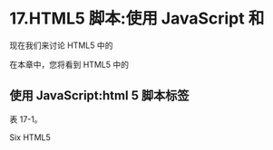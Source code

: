 # 17.HTML5 脚本:使用 JavaScript 和

现在我们来讨论 HTML5 中的

在本章中，您将看到 HTML5 中的

## 使用 JavaScript:html 5 脚本标签

表 17-1。

Six HTML5 <script> Tag Parameters

<colgroup><col> <col></colgroup> 
| 脚本标记参数 | 脚本标记参数的用法 |
| --- | --- |
| 异步(HTML5 中的新功能) | 指定 JavaScript 将异步执行；这是用于外部脚本的 |
| 字符集 | 指定外部 JavaScript 文件中使用的字符集编码 |
| 推迟 | 指定当页面完成解析时将执行 JavaScript 这仅适用于外部 JavaScript 文件 |
| 科学研究委员会 | 定义 JavaScript 的源文件 |
| 类型 | 定义 JavaScript 媒体(MIME)类型 |
| xml:空格(无 HTML5) | 确定保留空白(XHTML) |

对于在浏览器中禁用 JavaScript 的用户，或者拥有不支持客户端 Java 脚本的浏览器或操作系统的用户，包含

<noscript>元素非常重要。</noscript>

### JavaScript 执行:解析同步

有几种方法可以执行外部 JavaScript 呈现 HTML5 标记和 CSS3 样式之前，呈现 HTML5 标记和 CSS3 样式之后，以及呈现 HTML5 标记和 CSS3 样式期间。使用表 [17-1](#Tab1) 中的参数控制 JavaScript 执行与 HTML5 和 CSS3 标记解析的同步。

如果 async 和 defer 参数都不存在，那么在浏览器继续解析您的标记之前，JavaScript 是第一个获取和执行的资产。该“第一”参数未在表 [17-1](#Tab1) 中显示。它只是通过不在<脚本>标签中设置任何参数来设置，因此这是 JavaScript 处理的默认方式(首先)。这是因为 JavaScript 经常需要设置 HTML5 渲染环境和文档结构；因此，JavaScript 需要在任何其他元素被呈现到系统内存之前被执行到内存中。如果从编程的角度考虑，这是非常合理的，因为 JavaScript 在 HTML5 标记之前处理，而 html 5 标记在样式化之前处理！

如果 HTML5 中的新异步参数出现在

如果在

### JavaScript 格式:MIME 类型和字符集

表 [17-1](#Tab1) 中的其他参数处理数据格式，它定义了 JavaScript 代码本身。JavaScript MIME 类型(现在称为媒体类型)应该是以下组合之一:text/jscript、text/javascript 或 text/ecmascript。这些类型中的任何一种都可以在当今广泛使用的所有流行浏览器和操作系统上运行(Mozilla Firefox、Google Chrome、Apple Safari 和 Opera)。这三种类型中最常用的是 text/javascript MIME 类型，因为它最清楚、最简单地定义了。JS 文件。

如果您正在创建一个应用程序，您可以用单词 application 替换单词 text。如果您有兴趣查看媒体类型的完整列表，请访问以下 URL:

```html
http://www.iana.org/assignments/media-types/media-types.xhtml

```

以下三种也是有效的常用 MIME 类型:application/x-javascript、application/ecmascript 和 application/javascript。

在 HTML5 中，字符集通常被指定为 UTF-8，除非您所在的国家使用自定义字符集，在这种情况下，您使用支持非罗马字符(如亚洲字符)的 UFT-16。

### 内嵌 JavaScript 代码:使用脚本标签

既然我已经在第 4 章[第 4 章](04.html)中向您展示了如何外部化 JavaScript 代码资产，那么让我们看看如何使用一个<脚本>标签来添加 JavaScript 逻辑，以运行第 16 章的< canvas id="clock > HTML5 标记中引用的时钟。这样，您使用 CSS3 和 class 参数，并使用 id 参数通过 document.getElementById('clock ')引用 JavaScript 打电话。JavaScript 代码位于<脚本>标签内，如以下 HTML5 标记示例所示:

```html
<script type="text/javascript" charset="UTF-8">

var hour_hand=null, minute_hand=null, second_hand=null, ctx=null,
    degrees=0, clock_face=null, clock_face=null, HEIGHT=500, WIDTH=500;
function init_itv() {
var canvas = document.getElementById('clock');
  if(canvas.getContext('2d') )       {
    ctx = canvas.getContext('2d');
    hour_hand = new Image();
    hour_hand.src = 'hour_hand.png';
    minute_hand = new Image();
    minute_hand.src = 'minute_hand.png';
    second_hand = new Image();
    second_hand.src = 'second_hand.png';
    clock_face = new Image();
    clock_face.src = 'clock_face.png';
    clock_face.onload = imgLoaded;    }
  else                              {
    alert("Canvas not supported!"); }
}
function clearCanvas() { ctx.clearRect(0, 0, HEIGHT, WIDTH); }
function imgLoaded()   { setInterval(draw, 500);             }
function getRequiredMinuteAngle(currentTime) {
  return Math.floor(((360/60) * currentTime.getMinutes()),0); }
function getRequiredHourAngle(currentTime)   {
  return Math.floor(((360/12) * currentTime.getHours()),0);   }
function getRequiredSecondAngle(currentTime) {
  return Math.floor(((360/60) * currentTime.getSeconds()),0); }
function draw()  {
  var currentTime = new Date();
  clearCanvas();
  ctx.drawImage(clock_face, 0, 0);
  ctx.save();
  ctx.translate(HEIGHT/2, WIDTH/2);
  rotateAndDraw(minute_hand, getRequiredMinuteAngle(currentTime));
  rotateAndDraw(hour_hand, getRequiredHourAngle(currentTime));
  rotateAndDraw(second_hand, getRequiredSecondAngle(currentTime));
  ctx.restore();    
}
function rotateAndDraw(image, angle)  {
  ctx.rotate(angle * (Math.PI / 180));
  ctx.drawImage(image, 0-HEIGHT/2, 0-WIDTH/2);
  ctx.rotate(-angle * (Math.PI / 180));
}

</script>

```

标签中所有函数访问的全局变量首先在顶部声明，局部变量在每个函数的顶部(内部)声明。如果你想学习 JavaScript，一定要从 Apress 获得一个好的 JavaScript 标题，因为这本书只关注 HTML5 标记，没有涉及 JavaScript 或 CSS3 的任何重要细节。</根>/T1】

图 [17-1](#Fig1) 显示了在< canvas >标签内运行的时钟 JavaScript(在第 [19 章](19.html)中有所涉及)，并使用类似< canvas id="clock" >的 canvas 标签内的 id 参数进行引用。

![A333039_1_En_17_Fig1_HTML.jpg](A333039_1_En_17_Fig1_HTML.jpg)

图 17-1。

JavaScript document.getElementById('clock'); wired to <canvas id="clock"> HTML5 element to create iTVset.com clock

正如你在 

## 隐藏 JavaScript:做还是不做？

当 HTML 浏览器首次出现时，并不是所有的浏览器都支持 JavaScript，正如现在并不是所有的浏览器都支持 WebGL2(见第 [19 章](19.html))。过去有一个惯例，将 JavaScript 隐藏在带有 HTML 注释的<脚本>标签中，因此 JavaScript(外部或内联)元素对于不理解该元素的解析引擎来说似乎是空的。理解 JavaScript 的 HTML 引擎会忽略这些注释，并正确地处理(编译和执行)JavaScript 代码。标记被解析，而代码被编译和执行(或者处理，用一个术语来说)。

### HTML 注释:使用隐藏 JS 代码

十多年来一直沿用的惯例是将 JavaScript 代码隐藏在 HTML 注释中，就像这样:

```html
<script>
        <!--
             JAVASCRIPT CODE
         -->
</script>

```

现在在 HTML5 社区中有一种讨论，认为这是不必要的，甚至是不可取的，因为 JavaScript 已经被接受为 HTML 事实上的标准语言，而且因为有这么多不同版本的 XHTML 和 HTML 可以解析注释和符号，并且可能会曲解它们。目前的共识似乎是取消这种做法，不在脚本中使用任何注释。

### XHTML 注释:使用隐藏 JS 代码

对这种约定的一些讨论表明，为了正确地支持 XHTML，您应该使用不同形式的注释，包括在不同类型的(以 XML 为中心的)注释约定中使用[CDATA [code-here] ]代码封装方法。这看起来像下面这样:

```html
<script>
        //<![CDATA[
                   JAVASCRIPT CODE
        //]]>
</script>

```

我对所有这些的看法是，如果你正在为 HTML5(现在是遗留代码，正如你将在第 [23](23.html) 章看到的)或 HTML 5.1 开发，你不应该担心 XHTML 1.x 或 HTML 2/3/4 解析引擎。由于廉价 HTML5 设备的广泛扩散，它们太老了，不用担心支持问题。

## 摘要

本章讨论了